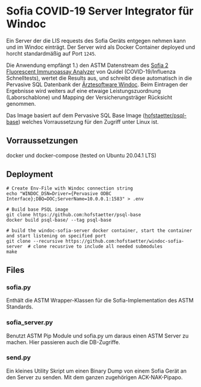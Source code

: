 
# Sofia COVID-19 Server Integrator für Windoc

Ein Server der die LIS requests des Sofia Geräts entgegen nehmen kann und im Windoc einträgt. Der Server wird als Docker Container deployed und horcht standardmäßig auf Port `1245`.

Die Anwendung empfängt 1.) den ASTM Datenstream des [Sofia 2 Fluorescent Immunoassay Analyzer](https://www.quidel.com/immunoassays/sofia-tests-kits/sofia-2-analyzer) von Quidel (COVID-19/Influenza Schnelltests), wertet die Results aus, und schreibt diese automatisch in die Pervasive SQL Datenbank der [Ärztesoftware Windoc](https://www.edv-klein.at/). Beim Eintragen der Ergebnisse wird weiters auf eine etwaige Leistungszuordnung (Laborschablone) und Mapping der Versicherungsträger Rücksicht genommen.

Das Image basiert auf dem Pervasive SQL Base Image ([hofstaetter/psql-base](https://github.com/hofstaetter/psql-base)) welches Vorraussetzung für den Zugriff unter Linux ist.

## Vorraussetzungen

docker und docker-compose (tested on Ubuntu 20.04.1 LTS)

## Deployment

```
# Create Env-File with Windoc connection string
echo "WINDOC_DSN=Driver={Pervasive ODBC Interface};DBQ=DOC;ServerName=10.0.0.1:1583" > .env     

# Build base PSQL image
git clone https://github.com:hofstaetter/psql-base
docker build psql-base/ --tag psql-base     

# build the windoc-sofia-server docker container, start the container and start listening on specified port
git clone --recursive https://github.com:hofstaetter/windoc-sofia-server  # clone recusrive to include all needed submodules
make   
```

## Files

### sofia.py

Enthält die ASTM Wrapper-Klassen für die Sofia-Implementation des ASTM Standards.

### sofia_server.py

Benutzt ASTM Pip Module und sofia.py um daraus einen ASTM Server zu machen.
Hier passieren auch die DB-Zugriffe.

### send.py

Ein kleines Utility Skript um einen Binary Dump von einem Sofia Gerät an den Server zu senden.
Mit dem ganzen zugehörigen ACK-NAK-Pipapo.
